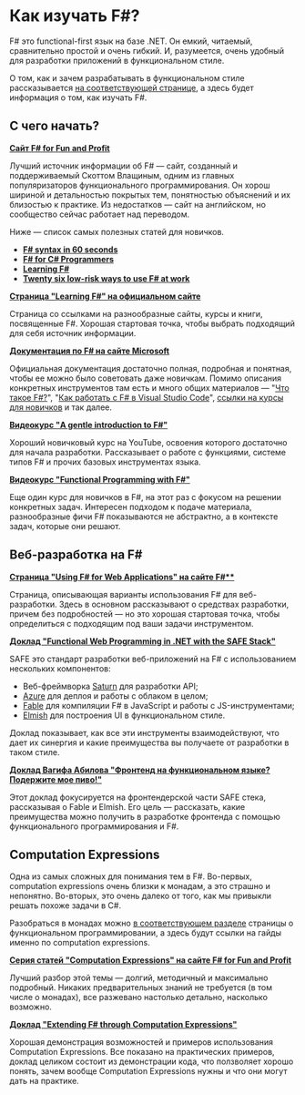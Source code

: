 # Как изучать F#?

F# это functional-first язык на базе .NET. Он емкий, читаемый, сравнительно простой и очень гибкий. И, разумеется, очень удобный для разработки приложений в функциональном стиле. 

О том, как и зачем разрабатывать в функциональном стиле рассказывается [на соответствующей странице](/fprog.md), а здесь будет информация о том, как изучать F#.

## С чего начать?

**[Сайт F# for Fun and Profit](https://fsharpforfunandprofit.com/)**

Лучший источник информации об F# — сайт, созданный и поддерживаемый Скоттом Влащиным, одним из главных популяризаторов функционального программирования. Он хорош шириной и детальностью покрытых тем, понятностью объяснений и их близостью к практике. Из недостатков — сайт на английском, но сообщество сейчас работает над переводом.

Ниже — список самых полезных статей для новичков. 

- **[F# syntax in 60 seconds](https://fsharpforfunandprofit.com/posts/fsharp-in-60-seconds/)**
- **[F# for C# Programmers](https://fsharpforfunandprofit.com/csharp/)**
- **[Learning F#](https://fsharpforfunandprofit.com/learning-fsharp/)**
- **[Twenty six low-risk ways to use F# at work](https://fsharpforfunandprofit.com/posts/low-risk-ways-to-use-fsharp-at-work/)**

**[Страница "Learning F#" на официальном сайте](https://fsharp.org/learn/)**

Страница со ссылками на разнообразные сайты, курсы и книги, посвященные F#. Хорошая стартовая точка, чтобы выбрать подходящий для себя источник информации.

**[Документация по F# на сайте Microsoft](https://docs.microsoft.com/en-us/dotnet/fsharp/)**

Официальная документация достаточно полная, подробная и понятная, чтобы ее можно было советовать даже новичкам. Помимо описания конкретных инструментов там есть и много общих материалов — "[Что такое F#?](https://docs.microsoft.com/en-us/dotnet/fsharp/what-is-fsharp)", "[Как работать с F# в Visual Studio Code](https://docs.microsoft.com/en-us/dotnet/fsharp/get-started/get-started-vscode)", [ссылки на курсы для новичков](https://docs.microsoft.com/ru-ru/shows/Beginners-Series-to-FSharp/?WT.mc_id=academic-33202-cxa) и так далее.

**[Видеокурс "A gentle introduction to F#"](https://youtube.com/playlist?list=PL-nSd-yeckKji5_4YXeU79bOQE1XApEO0)**

Хороший новичковый курс на YouTube, освоения которого достаточно для начала разработки. Рассказывает о работе с функциями, системе типов F# и прочих базовых инструментах языка. 

**[Видеокурс "Functional Programming with F#"](https://www.youtube.com/playlist?list=PLEoMzSkcN8oNiJ67Hd7oRGgD1d4YBxYGC)**

Еще один курс для новичков в F#, на этот раз с фокусом на решении конкретных задач. Интересен подходом к подаче материала, разнообразные фичи F# показываются не абстрактно, а в контексте задач, которые они решают.

## Веб-разработка на F#

**[Страница "Using F# for Web Applications" на сайте F#**](https://fsharp.org/use/web-apps/)**

Страница, описывающая варианты использования F# для веб-разработки. Здесь в основном рассказывают о средствах разработки, причем без подробностей — но это хорошая стартовая точка, чтобы определиться с подходящим под ваши задачи инструментом.

**[Доклад "Functional Web Programming in .NET with the SAFE Stack"](https://youtu.be/4PX6yyMSnFw)**

SAFE это стандарт разработки веб-приложений на F# с использованием нескольких компонентов:

- Веб-фреймворка [Saturn](https://saturnframework.org/) для разработки API;
- [Azure](azure.microsoft.com) для деплоя и работы с облаком в целом;
- [Fable](https://fable.io/) для компиляции F# в JavaScript и работы с JS-инструментами;
- [Elmish](https://elmish.github.io/elmish/) для построения UI в функциональном стиле.

Доклад показывает, как все эти инструменты взаимодействуют, что дает их синергия и какие преимущества вы получаете от разработки в таком стиле.

**[Доклад Вагифа Абилова "Фронтенд на функциональном языке? Подержите мое пиво!"](https://youtu.be/m73mssDiN_M)**

Этот доклад фокусируется на фронтендерской части SAFE стека, рассказывая о Fable и Elmish. Его цель — рассказать, какие преимущества можно получить в разработке фронтенда с помощью функционального программирования и F#.

## Computation Expressions

Одна из самых сложных для понимания тем в F#. Во-первых, computation expressions очень близки к монадам, а это страшно и непонятно. Во-вторых, это очень далеко от того, как мы привыкли решать похоже задачи в C#. 

Разобраться в монадах можно [в соответствующем разделе](/fprog.md#%D0%BC%D0%BE%D0%BD%D0%B0%D0%B4%D1%8B) страницы о функциональном программировании, а здесь будут ссылки на гайды именно по computation expressions.

**[Серия статей "Computation Expressions" на сайте F# for Fun and Profit](https://fsharpforfunandprofit.com/series/computation-expressions/)**

Лучший разбор этой темы — долгий, методичный и максимально подробный. Никаких предварительных знаний не требуется (в том числе о монадах), все разжевано настолько детально, насколько возможно.

**[Доклад "Extending F# through Computation Expressions"](https://youtu.be/bYor0oBgvws)**

Хорошая демонстрация возможностей и примеров использования Computation Expressions. Все показано на практических примеров, доклад целиком состоит из демонстрации кода, что ползволяет хорошо понять, зачем вообще Computation Expressions нужны и что они могут дать на практике.